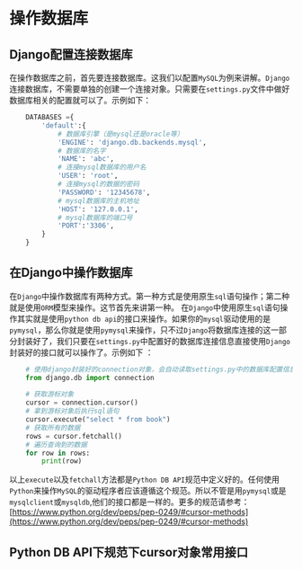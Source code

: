 # 操作数据库

## Django配置连接数据库

在操作数据库之前，首先要连接数据库。这我们以配置`MySQL`为例来讲解。`Django`连接数据库，不需要单独的创建一个连接对象。只需要在`settings.py`文件中做好数据库相关的配置就可以了。示例如下：
```python
    DATABASES ={
        'default':{
            # 数据库引擎（是mysql还是oracle等）
            'ENGINE': 'django.db.backends.mysql',
            # 数据库的名字
            'NAME': 'abc',
            # 连接mysql数据库的用户名
            'USER': 'root',
            # 连接mysql的数据的密码
            'PASSWORD': '12345678',
            # mysql数据库的主机地址
            'HOST': '127.0.0.1',
            # mysql数据库的端口号
            'PORT':'3306',
        }
    }
```

## 在Django中操作数据库

在`Django`中操作数据库有两种方式。第一种方式是使用原生`sql`语句操作；第二种就是使用`ORM`模型来操作。这节首先来讲第一种。
在`Django`中使用原生`sql`语句操作其实就是使用`python db api`的接口来操作。如果你的`mysql`驱动使用的是`pymysql`，那么你就是使用`pymysql`来操作，只不过`Django`将数据库连接的这一部分封装好了，我们只要在`settings.py`中配置好的数据库连接信息直接使用`Django`封装好的接口就可以操作了。示例如下 ：
```python
    # 使用django封装好的connection对象，会自动读取settings.py中的数据库配置信息
    from django.db import connection
    
    # 获取游标对象
    cursor = connection.cursor()
    # 拿到游标对象后执行sql语句
    cursor.execute("select * from book")
    # 获取所有的数据
    rows = cursor.fetchall()
    # 遍历查询到的数据
    for row in rows:
        print(row)
```
以上`execute`以及`fetchall`方法都是`Python DB API`规范中定义好的。任何使用`Python`来操作`MySQL`的驱动程序者应该遵循这个规范。所以不管是用`pymysql`或是`mysqlclient`或`mysqldb`,他们的接口都是一样的。更多的规范请参考：[https://www.python.org/dev/peps/pep-0249/#cursor-methods](https://www.python.org/dev/peps/pep-0249/#cursor-methods)

## Python DB API下规范下cursor对象常用接口
